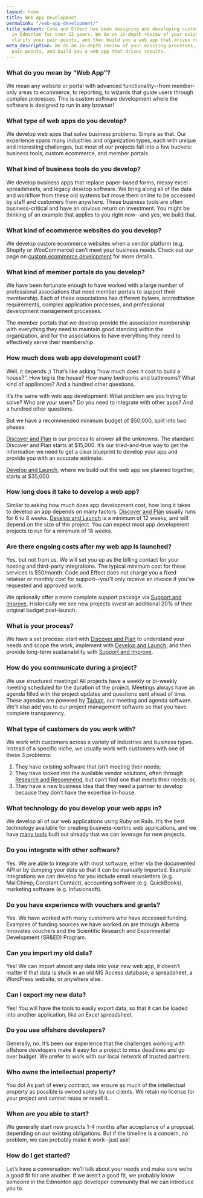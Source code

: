 ```yaml
---
layout: home
title: Web App Developmnet
permalink: "/web-app-development/"
title_subtext: Code and Effect has been designing and developing custom web applications
  in Edmonton for over 12 years. We do an in-depth review of your existing processes,
  clarify your pain points, and then build you a web app that drives results.
meta_description: We do an in-depth review of your existing processes, clarify your
  pain points, and build you a web app that drives results.
---
```

### What do you mean by “Web App”?

We mean any website or portal with advanced functionality--from member-only areas to ecommerce, to reporting, to wizards that guide users through complex processes. This is custom software development where the software is designed to run in any browser!

### What type of web apps do you develop?

We develop web apps that solve business problems. Simple as that. Our experience spans many industries and organization types, each with unique and interesting challenges, but most of our projects fall into a few buckets: business tools, custom ecommerce, and member portals.

### What kind of business tools do you develop?

We develop business apps that replace paper-based forms, messy excel spreadsheets, and legacy desktop software. We bring along all of the data and workflow from these old systems but move them online to be accessed by staff and customers from anywhere. These business tools are often business-critical and have an obvious return on investment. You might be thinking of an example that applies to you right now--and yes, we build that.

### What kind of ecommerce websites do you develop?

We develop custom ecommerce websites when a vendor platform (e.g. Shopify or WooCommerce) can’t meet your business needs. Check out our page on [custom ecommerce development](https://codeandeffect.com/ecommerce-development) for more details.

### What kind of member portals do you develop?

We have been fortunate enough to have worked with a large number of professional associations that need member portals to support their membership. Each of these associations has different bylaws, accreditation requirements, complex application processes, and professional development management processes.

The member portals that we develop provide the association membership with everything they need to maintain good standing within the organization, and for the associations to have everything they need to effectively serve their membership.

### How much does web app development cost?

Well, it depends ;) That’s like asking “how much does it cost to build a house?”. How big is the house? How many bedrooms and bathrooms? What kind of appliances? And a hundred other questions.

It’s the same with web app development: What problem are you trying to solve? Who are your users? Do you need to integrate with other apps? And a hundred other questions.

But we have a recommended minimum budget of $50,000, split into two phases:

[Discover and Plan](https://codeandeffect.com/discover-and-plan) is our process to answer all the unknowns. The standard Discover and Plan starts at $15,000. It’s our tried-and-true way to get the information we need to get a clear blueprint to develop your app and provide you with an accurate estimate.

[Develop and Launch](https://codeandeffect.com/develop-and-launch), where we build out the web app we planned together, starts at $35,000.

### How long does it take to develop a web app?

Similar to asking how much does app development cost, how long it takes to develop an app depends on many factors. [Discover and Plan](https://codeandeffect.com/discover-and-plan) usually runs for 6 to 8 weeks. [Develop and Launch](https://codeandeffect.com/develop-and-launch) is a minimum of 12 weeks, and will depend on the size of the project. You can expect most app development projects to run for a minimum of 18 weeks.

### Are there ongoing costs after my web app is launched?

Yes, but not from us. We will set you up as the billing contact for your hosting and third-party integrations. The typical minimum cost for these services is $50/month. Code and Effect does not charge you a fixed retainer or monthly cost for support--you’ll only receive an invoice if you’ve requested and approved work.

We optionally offer a more complete support package via [Support and Improve](https://codeandeffect.com/support-and-improve). Historically we see new projects invest an additional 20% of their original budget post-launch.

### What is your process?

We have a set process: start with [Discover and Plan](https://codeandeffect.com/discover-and-plan) to understand your needs and scope the work, implement with [Develop and Launch](https://codeandeffect.com/develop-and-launch), and then provide long-term sustainability with [Support and Improve](https://codeandeffect.com/support-and-improve).

### How do you communicate during a project?

We use structured meetings! All projects have a weekly or bi-weekly meeting scheduled for the duration of the project. Meetings always have an agenda filled with the project updates and questions sent ahead of time. These agendas are powered by [Tadum](https://tadum.app/), our meeting and agenda software. We’ll also add you to our project management software so that you have complete transparency.

### What type of customers do you work with?

We work with customers across a variety of industries and business types. Instead of a specific niche, we usually work with customers with one of these 3 problems:

1. They have existing software that isn’t meeting their needs;
2. They have looked into the available vendor solutions, often through [Research and Recommend](https://codeandeffect.com/research-and-recommend/), but can’t find one that meets their needs; or,
3. They have a new business idea that they need a partner to develop because they don’t have the expertise in-house.

### What technology do you develop your web apps in?

We develop all of our web applications using Ruby on Rails. It’s the best technology available for creating business-centric web applications, and we have [many tools](https://codeandeffect.com/effective-gems) built out already that we can leverage for new projects.

### Do you integrate with other software?

Yes. We are able to integrate with most software, either via the documented API or by dumping your data so that it can be manually imported. Example integrations we can develop for you include email newsletters (e.g. MailChimp, Constant Contact), accounting software (e.g. QuickBooks), marketing software (e.g. Infusionsoft).

### Do you have experience with vouchers and grants?

Yes. We have worked with many customers who have accessed funding. Examples of funding sources we have worked on are through Alberta Innovates vouchers and the Scientific Research and Experimental Development (SR&ED) Program.

### Can you import my old data?

Yes! We can import almost any data into your new web app, it doesn’t matter if that data is stuck in an old MS Access database, a spreadsheet, a WordPress website, or anywhere else.

### Can I export my new data?

Yes! You will have the tools to easily export data, so that it can be loaded into another application, like an Excel spreadsheet.

### Do you use offshore developers?

Generally, no. It’s been our experience that the challenges working with offshore developers make it easy for a project to miss deadlines and go over budget. We prefer to work with our local network of trusted partners.

### Who owns the intellectual property?

You do! As part of every contract, we ensure as much of the intellectual property as possible is owned solely by our clients. We retain no license for your project and cannot reuse or resell it.

### When are you able to start?

We generally start new projects 1-4 months after acceptance of a proposal, depending on our existing obligations. But if the timeline is a concern, no problem, we can probably make it work--just ask!

### How do I get started?

Let’s have a conversation: we’ll talk about your needs and make sure we’re a good fit for one another. If we aren’t a good fit, we probably know someone in the Edmonton app developer community that we can introduce you to.
